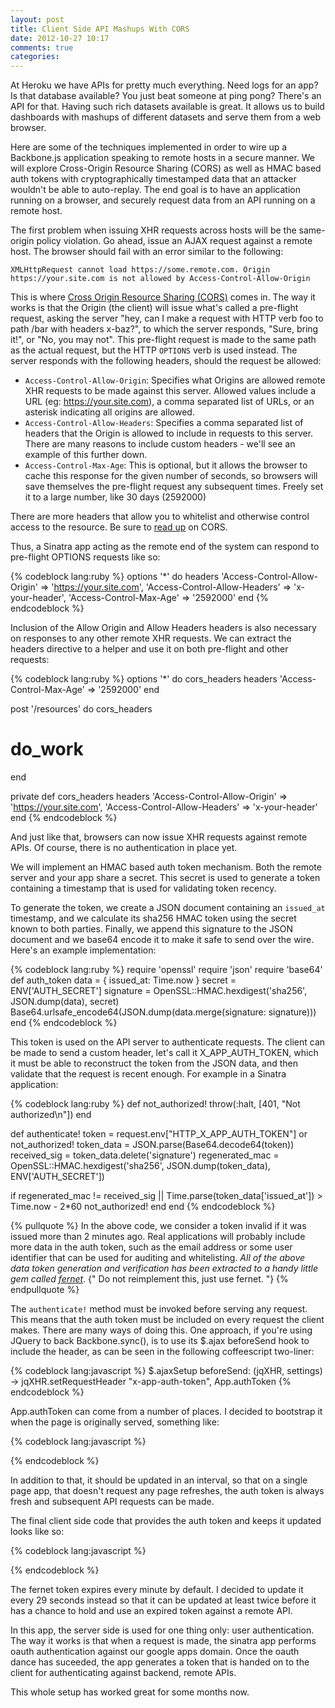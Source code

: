 ```yaml
---
layout: post
title: Client Side API Mashups With CORS
date: 2012-10-27 10:17
comments: true
categories:
---
```


At Heroku we have APIs for pretty much everything. Need logs for an app? Is
that database available? You just beat someone at ping pong? There's an API for
that. Having such rich datasets available is great. It allows us to build
dashboards with mashups of different datasets and serve them from a web
browser.

Here are some of the techniques implemented in order to wire up a Backbone.js
application speaking to remote hosts in a secure manner. We will explore
Cross-Origin Resource Sharing (CORS) as well as HMAC based auth tokens with
cryptographically timestamped data that an attacker wouldn't be able to
auto-replay. The end goal is to have an application running on a browser, and
securely request data from an API running on a remote host.

The first problem when issuing XHR requests across hosts will be the
same-origin policy violation. Go ahead, issue an AJAX request against a remote
host. The browser should fail with an error similar to the following:

```
XMLHttpRequest cannot load https://some.remote.com. Origin https://your.site.com is not allowed by Access-Control-Allow-Origin
```

This is where [Cross Origin Resource Sharing (CORS)](http://en.wikipedia.org/wiki/Cross-origin_resource_sharing)
 comes in.  The way it works is that the Origin (the client) will issue what's
called a pre-flight request, asking the server "hey, can I make a request with
HTTP verb foo to path /bar with headers x-baz?", to which the server responds,
"Sure, bring it!", or "No, you may not". This pre-flight request is made to the
same path as the actual request, but the HTTP `OPTIONS` verb is used instead.
The server responds with the following headers, should the request be allowed:

* `Access-Control-Allow-Origin`: Specifies what Origins are allowed remote XHR
 requests to be made against this server. Allowed values include a URL (eg:
 https://your.site.com), a comma separated list of URLs, or an asterisk
 indicating all origins are allowed.
* `Access-Control-Allow-Headers`: Specifies a comma separated list of headers
 that the Origin is allowed to include in requests to this server. There are
 many reasons to include custom headers - we'll see an example of this further
 down.
* `Access-Control-Max-Age`: This is optional, but it allows the browser to
 cache this response for the given number of seconds, so browsers will save
 themselves the pre-flight request any subsequent times. Freely set it to a
 large number, like 30 days (2592000)

There are more headers that allow you to whitelist and otherwise control access to the resource. Be sure to [read up](https://developer.mozilla.org/en/HTTP_access_control) on CORS.

Thus, a Sinatra app acting as the remote end of the system can respond to pre-flight OPTIONS requests like so:

{% codeblock lang:ruby %}
options '*' do
  headers 'Access-Control-Allow-Origin'  => 'https://your.site.com',
          'Access-Control-Allow-Headers' => 'x-your-header',
          'Access-Control-Max-Age'       => '2592000'
end
{% endcodeblock %}

Inclusion of the Allow Origin and Allow Headers headers is also necessary on responses to any other remote XHR requests. We can extract the headers directive to a helper and use it on both pre-flight and other requests:

{% codeblock lang:ruby %}
options '*' do
  cors_headers
  headers 'Access-Control-Max-Age' => '2592000'
end

post '/resources' do
  cors_headers
  # do_work
end

private
def cors_headers
  headers 'Access-Control-Allow-Origin'  => 'https://your.site.com',
          'Access-Control-Allow-Headers' => 'x-your-header'
end
{% endcodeblock %}

And just like that, browsers can now issue XHR requests against remote APIs. Of
course, there is no authentication in place yet.

We will implement an HMAC based auth token mechanism. Both the remote server
and your app share a secret. This secret is used to generate a token containing
a timestamp that is used for validating token recency.

To generate the token, we create a JSON document containing an `issued_at`
timestamp, and we calculate its sha256 HMAC token using the secret known to
both parties. Finally, we append this signature to the JSON document and we
base64 encode it to make it safe to send over the wire. Here's an example
implementation:

{% codeblock lang:ruby %}
require 'openssl'
require 'json'
require 'base64'
def auth_token
  data      = { issued_at: Time.now }
  secret    = ENV['AUTH_SECRET']
  signature = OpenSSL::HMAC.hexdigest('sha256', JSON.dump(data), secret)
  Base64.urlsafe_encode64(JSON.dump(data.merge(signature: signature)))
end
{% endcodeblock %}

This token is used on the API server to authenticate requests. The client can
be made to send a custom header, let's call it X_APP_AUTH_TOKEN, which it must
be able to reconstruct the token from the JSON data, and then validate that the
request is recent enough. For example in a Sinatra application:

{% codeblock lang:ruby %}
def not_authorized!
  throw(:halt, [401, "Not authorized\n"])
end

def authenticate!
  token           = request.env["HTTP_X_APP_AUTH_TOKEN"] or not_authorized!
  token_data      = JSON.parse(Base64.decode64(token))
  received_sig    = token_data.delete('signature')
  regenerated_mac = OpenSSL::HMAC.hexdigest('sha256', JSON.dump(token_data), ENV['AUTH_SECRET'])

  if regenerated_mac != received_sig || Time.parse(token_data['issued_at']) > Time.now - 2*60
    not_authorized!
  end
end
{% endcodeblock %}

{% pullquote %}
In the above code, we consider a token invalid if it was issued more than 2
minutes ago. Real applications will probably include more data in the auth
token, such as the email address or some user identifier that can be used for
auditing and whitelisting.  *All of the above data token generation and
verification has been extracted to a handy little gem called 
[fernet](http://github.com/hgmnz/fernet)*.
{" Do not reimplement this, just use fernet. "}
{% endpullquote %}


The `authenticate!` method must be invoked before serving any request. This
means that the auth token must be included on every request the client makes.
There are many ways of doing this. One approach, if you're using JQuery to back
Backbone.sync(), is to use its $.ajax beforeSend hook to include the header, as
can be seen in the following coffeescript two-liner:

{% codeblock lang:javascript %}
$.ajaxSetup beforeSend: (jqXHR, settings) ->
  jqXHR.setRequestHeader "x-app-auth-token", App.authToken
{% endcodeblock %}

App.authToken can come from a number of places. I decided to bootstrap it
when the page is originally served, something like:

{% codeblock lang:javascript %}
<script type="text/javascript">
  App.authToken = "<%= auth_token %>";
</script>
{% endcodeblock %}

In addition to that, it should be updated in an interval, so that on a single
page app, that doesn't request any page refreshes, the auth token is always
fresh and subsequent API requests can be made.

The final client side code that provides the auth token and keeps it updated
looks like so:

{% codeblock lang:javascript %}
<script type="text/javascript">
  App.authToken       = "<%= auth_token %>; //bootstrap an initial value
  App.refresh_auth_token = function() {
    $.getJSON('/auth_token', function(data) {
      App.authToken = data.token; //request updated values
    })
  };
  window.setInterval(App.refresh_auth_token, 29000); //every 29 seconds
</script>
{% endcodeblock %}

The fernet token expires every minute by default. I decided to update it
every 29 seconds instead so that it can be updated at least twice
before it has a chance to hold and use an expired token against a remote API.

In this app, the server side is used for one thing only: user authentication.
The way it works is that when a request is made, the sinatra app performs oauth
authentication against our google apps domain. Once the oauth dance has
suceeded, the app generates a token that is handed on to the client for
authenticating against backend, remote APIs.

This whole setup has worked great for some months now.

